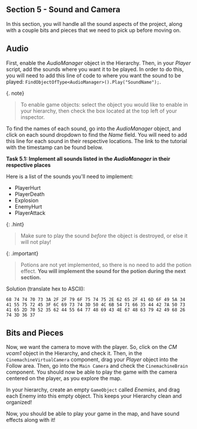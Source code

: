 ## Section 5 - Sound and Camera

In this section, you will handle all the sound aspects of the project, along with a couple bits and pieces that we need to pick up before moving on.


## Audio


First, enable the *AudioManager* object in the Hierarchy. Then, in your *Player* script, add the sounds where you want it to be played. In order to do this, you will need to add this line of code to where you want the sound to be played: `FindObjectOfType<AudioManager>().Play("SoundName");`. 

{. note}
>To enable game objects: select the object you would like to enable in your hierarchy, then check the box located at the top left of your inspector.

To find the names of each sound, go into the *AudioManager* object, and click on each sound dropdown to find the *Name* field. You will need to add this line for each sound in their respective locations. The link to the tutorial with the timestamp can be found below.

**Task 5.1: Implement all sounds listed in the *AudioManager* in their respective places**

Here is a list of the sounds you'll need to implement:

- PlayerHurt
- PlayerDeath
- Explosion
- EnemyHurt
- PlayerAttack
  
{: .hint}
>Make sure to play the sound *before* the object is destroyed, or else it will not play!

{: .important}
>Potions are not yet implemented, so there is no need to add the potion effect. **You will implement the sound for the potion during the next section.**

Solution (translate hex to ASCII):
```
68 74 74 70 73 3A 2F 2F 79 6F 75 74 75 2E 62 65 2F 41 6D 6F 49 5A 34 41 55 75 72 45 3F 6C 69 73 74 3D 50 4C 6B 54 71 66 35 44 42 7A 50 73 41 65 2D 70 52 35 62 44 55 64 77 48 69 43 4E 67 48 63 79 42 49 68 26 74 3D 36 37
```


## Bits and Pieces

Now, we want the camera to move with the player. So, click on the *CM vcam1* object in the Hierarchy, and check it. Then, in the `CinemachineVirtualCamera` component, drag your *Player* object into the Follow area. Then, go into the `Main Camera` and check the `CinemachineBrain` component. You should now be able to play the game with the camera centered on the player, as you explore the map.

In your hierarchy, create an empty `GameObject` called *Enemies*, and drag each Enemy into this empty object. This keeps your Hierarchy clean and organized!

Now, you should be able to play your game in the map, and have sound effects along with it! 
